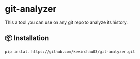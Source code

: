 # git-analyzer

This a tool you can use on any git repo to analyze its history.

## 📦 Installation

```bash
pip install https://github.com/kevinchau03/git-analyzer.git
